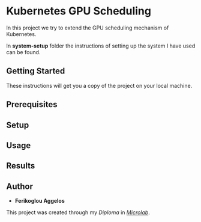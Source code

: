 # Kubernetes GPU Scheduling

In this project we try to extend the GPU scheduling mechanism of Kubernetes.

In __system-setup__ folder the instructions of setting up the system I have used can be found.

## Getting Started

These instructions will get you a copy of the project on your local machine.

## Prerequisites

## Setup

## Usage

## Results

## Author

* **Ferikoglou Aggelos**

This project was created through my *Diploma* in *[Microlab](https://microlab.ntua.gr/)*.

